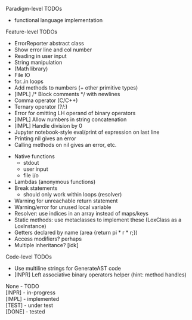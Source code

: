 
Paradigm-level TODOs
- functional language implementation

Feature-level TODOs
- ErrorReporter abstract class
- Show error line and col number
- Reading in user input
- String manipulation
- (Math library)
- File IO
- for..in loops
- Add methods to numbers (+ other primitive types)
- [IMPL] /* Block comments */ with newlines
- Comma operator (C/C++)
- Ternary operator (?/:)
- Error for omitting LH operand of binary operators
- [IMPL] Allow numbers in string concatenation
- [IMPL] Handle division by 0
- Jupyter notebook-style eval/print of expression on last line
- Printing nil gives an error
- Calling methods on nil gives an error, etc.
<!-- - Add break to loops (and continue) -->
- Native functions
  - stdout
  - user input
  - file i/o
- Lambdas (anonymous functions)
- Break statements
  - should only work within loops (resolver)
- Warning for unreachable return statement
- Warning/error for unused local variable
- Resolver: use indices in an array instead of maps/keys
- Static methods: use metaclasses to implement these (LoxClass as a LoxInstance)
- Getters declared by name (area {return pi * r * r;})
- Access modifiers? perhaps
- Multiple inheritance? [idk]

Code-level TODOs
- Use multiline strings for GenerateAST code
- [INPR] Left associative binary operators helper (hint: method handles)

None - TODO \
[INPR] - in-progress \
[IMPL] - implemented \
[TEST] - under test \
[DONE] - tested 